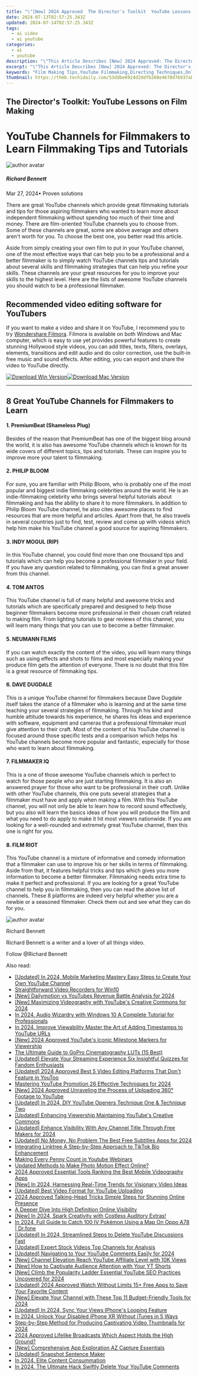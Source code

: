 ```yaml
---
title: "\"[New] 2024 Approved  The Director's Toolkit  YouTube Lessons on Film Making\""
date: 2024-07-13T02:57:25.343Z
updated: 2024-07-14T02:57:25.343Z
tags:
  - ai video
  - ai youtube
categories:
  - ai
  - youtube
description: "\"This Article Describes [New] 2024 Approved: The Director's Toolkit: YouTube Lessons on Film Making\""
excerpt: "\"This Article Describes [New] 2024 Approved: The Director's Toolkit: YouTube Lessons on Film Making\""
keywords: "Film Making Tips,YouTube Filmmaking,Directing Techniques,Online Video Production,Digital Film Education,Cinematic Lessons,Filmmaker's Guide"
thumbnail: https://thmb.techidaily.com/53ddbe6924d2ddfb268e4678d76937abc181d4038a95a53ae70246e54e37c443.jpg
---
```


## The Director's Toolkit: YouTube Lessons on Film Making

# YouTube Channels for Filmmakers to Learn Filmmaking Tips and Tutorials

![author avatar](https://images.wondershare.com/filmora/article-images/richard-bennett.jpg)

##### Richard Bennett

 Mar 27, 2024• Proven solutions

There are great YouTube channels which provide great filmmaking tutorials and tips for those aspiring filmmakers who wanted to learn more about independent filmmaking without spending too much of their time and money. There are film-oriented YouTube channels you to choose from. Some of these channels are great, some are above average and others aren't worth for you. To choose the best one, you better read this article.

Aside from simply creating your own film to put in your YouTube channel, one of the most effective ways that can help you to be a professional and a better filmmaker is to simply watch YouTube channels tips and tutorials about several skills and filmmaking strategies that can help you refine your skills. These channels are your great resources for you to improve your skills to the highest level. Here are the lists of awesome YouTube channels you should watch to be a professional filmmaker.

## Recommended video editing software for YouTubers

If you want to make a video and share it on YouTube, I recommend you to try [Wondershare Filmora](https://tools.techidaily.com/wondershare/filmora/download/). Filmora is available on both Windows and Mac computer, which is easy to use yet provides powerful features to create stunning Hollywood style videos, you can add titles, texts, filters, overlays, elements, transitions and edit audio and do color correction, use the built-in free music and sound effects. After editing, you can export and share the video to YouTube directly.

[![Download Win Version](https://images.wondershare.com/filmora/guide/download-btn-win.jpg)](https://tools.techidaily.com/wondershare/filmora/download/)[![Download Mac Version](https://images.wondershare.com/filmora/guide/download-btn-mac.jpg)](https://tools.techidaily.com/wondershare/filmora/download/)

---

## 8 Great YouTube Channels for Filmmakers to Learn

#### 1. PremiumBeat (Shameless Plug)

Besides of the reason that PremiumBeat has one of the biggest blog around the world, it is also has awesome YouTube channels which is known for its wide covers of different topics, tips and tutorials. These can inspire you to improve more your talent to filmmaking.

#### 2. PHILIP BLOOM

For sure, you are familiar with Philip Bloom, who is probably one of the most popular and biggest indie filmmaking celebrities around the world. He is an indie-filmmaking celebrity who brings several helpful tutorials about filmmaking and has the ability to share it to more filmmakers. In addition to Philip Bloom YouTube channel, he also cites awesome places to find resources that are more helpful and articles. Apart from that, he also travels in several countries just to find, test, review and come up with videos which help him make his YouTube channel a good source for aspiring filmmakers.

#### 3. INDY MOGUL (RIP)

In this YouTube channel, you could find more than one thousand tips and tutorials which can help you become a professional filmmaker in your field. If you have any question related to filmmaking, you can find a great answer from this channel.

#### 4. TOM ANTOS

This YouTube channel is full of many helpful and awesome tricks and tutorials which are specifically prepared and designed to help those beginner filmmakers become more professional in their chosen craft related to making film. From lighting tutorials to gear reviews of this channel, you will learn many things that you can use to become a better filmmaker.

#### 5. NEUMANN FILMS

If you can watch exactly the content of the video, you will learn many things such as using effects and shots to films and most especially making your produce film gets the attention of everyone. There is no doubt that this film is a great resource of filmmaking tips.

#### 6. DAVE DUGDALE

This is a unique YouTube channel for filmmakers because Dave Dugdale itself takes the stance of a filmmaker who is learning and at the same time teaching your several strategies of filmmaking. Through his kind and humble attitude towards his experience, he shares his ideas and experience with software, equipment and cameras that a professional filmmaker must give attention to their craft. Most of the content of his YouTube channel is focused around those specific tests and a comparison which helps his YouTube channels become more popular and fantastic, especially for those who want to learn about filmmaking.

#### 7. FILMMAKER IQ

This is a one of those awesome YouTube channels which is perfect to watch for those people who are just starting filmmaking. It is also an answered prayer for those who want to be professional in their craft. Unlike with other YouTube channels, this one puts several strategies that a filmmaker must have and apply when making a film. With this YouTube channel, you will not only be able to learn how to record sound effectively, but you also will learn the basics ideas of how you will produce the film and what you need to do apply to make it hit most viewers nationwide. If you are looking for a well-rounded and extremely great YouTube channel, then this one is right for you.

#### 8. FILM RIOT

This YouTube channel is a mixture of informative and comedy information that a filmmaker can use to improve his or her skills in terms of filmmaking. Aside from that, it features helpful tricks and tips which gives you more information to become a better filmmaker. Filmmaking needs extra time to make it perfect and professional. If you are looking for a great YouTube channel to help you in filmmaking, then you can read the above list of channels. These 8 platforms are indeed very helpful whether you are a newbie or a seasoned filmmaker. Check them out and see what they can do for you.

![author avatar](https://images.wondershare.com/filmora/article-images/richard-bennett.jpg)

Richard Bennett

Richard Bennett is a writer and a lover of all things video.

Follow @Richard Bennett


<ins class="adsbygoogle"
     style="display:block"
     data-ad-format="autorelaxed"
     data-ad-client="ca-pub-7571918770474297"
     data-ad-slot="1223367746"></ins>



<ins class="adsbygoogle"
     style="display:block"
     data-ad-client="ca-pub-7571918770474297"
     data-ad-slot="8358498916"
     data-ad-format="auto"
     data-full-width-responsive="true"></ins>



<span class="atpl-alsoreadstyle">Also read:</span>
<div><ul>
<li><a href="https://youtube-data.techidaily.com/ed-in-2024-mobile-marketing-mastery-easy-steps-to-create-your-own-youtube-channel/"><u>[Updated] In 2024, Mobile Marketing Mastery  Easy Steps to Create Your Own YouTube Channel</u></a></li>
<li><a href="https://screen-activity-recording.techidaily.com/straightforward-video-recorders-for-win10/"><u>Straightforward Video Recorders for Win10</u></a></li>
<li><a href="https://youtube-data.techidaily.com/ailymotion-vs-youtubes-revenue-battle-analysis-for-2024/"><u>[New] Dailymotion vs YouTubes  Revenue Battle Analysis for 2024</u></a></li>
<li><a href="https://youtube-lab.techidaily.com/aximizing-videography-with-youtubes-creative-commons-for-2024/"><u>[New] Maximizing Videography with YouTube's Creative Commons for 2024</u></a></li>
<li><a href="https://audio-editing.techidaily.com/in-2024-audio-wizardry-with-windows-10-a-complete-tutorial-for-professionals/"><u>In 2024, Audio Wizardry with Windows 10 A Complete Tutorial for Professionals</u></a></li>
<li><a href="https://youtube-data.techidaily.com/24-improve-viewability-master-the-art-of-adding-timestamps-to-youtube-urls/"><u>In 2024, Improve Viewability  Master the Art of Adding Timestamps to YouTube URLs</u></a></li>
<li><a href="https://youtube-data.techidaily.com/024-approved-youtubes-iconic-milestone-markers-for-viewership/"><u>[New] 2024 Approved  YouTube's Iconic Milestone Markers for Viewership</u></a></li>
<li><a href="https://extra-hints.techidaily.com/the-ultimate-guide-to-gopro-cinematography-luts-15-best/"><u>The Ultimate Guide to GoPro Cinematography LUTs (15 Best)</u></a></li>
<li><a href="https://youtube-data.techidaily.com/ed-elevate-your-streaming-experience-six-insightful-quizzes-for-fandom-enthusiasts/"><u>[Updated] Elevate Your Streaming Experience  Six Insightful Quizzes for Fandom Enthusiasts</u></a></li>
<li><a href="https://youtube-data.techidaily.com/ed-2024-approved-best-5-video-editing-platforms-that-dont-feature-in-youtoo/"><u>[Updated] 2024 Approved  Best 5 Video Editing Platforms That Don't Feature in YouToo</u></a></li>
<li><a href="https://youtube-stream.techidaily.com/mastering-youtube-promotion-26-effective-techniques-for-2024/"><u>Mastering YouTube Promotion  26 Effective Techniques for 2024</u></a></li>
<li><a href="https://youtube-data.techidaily.com/024-approved-unraveling-the-process-of-uploading-360-footage-to-youtube/"><u>[New] 2024 Approved  Unraveling the Process of Uploading 360° Footage to YouTube</u></a></li>
<li><a href="https://youtube-data.techidaily.com/ed-in-2024-diy-youtube-openers-technique-one-and-technique-two/"><u>[Updated] In 2024, DIY YouTube Openers  Technique One & Technique Two</u></a></li>
<li><a href="https://youtube-data.techidaily.com/ed-enhancing-viewership-maintaining-youtubes-creative-commons/"><u>[Updated] Enhancing Viewership  Maintaining YouTube's Creative Commons</u></a></li>
<li><a href="https://youtube-data.techidaily.com/ed-enhance-visibility-with-any-channel-title-through-free-makers-for-2024/"><u>[Updated] Enhance Visibility With Any Channel Title Through Free Makers for 2024</u></a></li>
<li><a href="https://youtube-data.techidaily.com/ed-no-money-no-problem-the-best-free-subtitles-apps-for-2024/"><u>[Updated] No Money, No Problem  The Best Free Subtitles Apps for 2024</u></a></li>
<li><a href="https://extra-hints.techidaily.com/integrating-linktree-a-step-by-step-approach-to-tiktok-bio-enhancement/"><u>Integrating Linktree  A Step-by-Step Approach to TikTok Bio Enhancement</u></a></li>
<li><a href="https://youtube-data.techidaily.com/g-every-penny-count-in-youtube-webinars/"><u>Making Every Penny Count in Youtube Webinars</u></a></li>
<li><a href="https://animation-videos.techidaily.com/updated-methods-to-make-photo-motion-effect-online/"><u>Updated Methods to Make Photo Motion Effect Online?</u></a></li>
<li><a href="https://youtube-data.techidaily.com/approved-essential-tools-ranking-the-best-mobile-videography-apps/"><u>2024 Approved  Essential Tools  Ranking the Best Mobile Videography Apps</u></a></li>
<li><a href="https://youtube-data.techidaily.com/n-2024-harnessing-real-time-trends-for-visionary-video-ideas/"><u>[New] In 2024, Harnessing Real-Time Trends for Visionary Video Ideas</u></a></li>
<li><a href="https://youtube-data.techidaily.com/ed-best-video-format-for-youtube-uploading/"><u>[Updated] Best Video Format for YouTube Uploading</u></a></li>
<li><a href="https://youtube-data.techidaily.com/approved-talking-head-tricks-simple-steps-for-stunning-online-presence/"><u>2024 Approved  Talking-Head Tricks  Simple Steps for Stunning Online Presence</u></a></li>
<li><a href="https://extra-information.techidaily.com/a-deeper-dive-into-high-definition-online-visibility/"><u>A Deeper Dive Into High Definition Online Visibility</u></a></li>
<li><a href="https://youtube-data.techidaily.com/n-2024-spark-creativity-with-costless-auditory-extras/"><u>[New] In 2024, Spark Creativity with Costless Auditory Extras!</u></a></li>
<li><a href="https://android-pokemon-go.techidaily.com/in-2024-full-guide-to-catch-100-iv-pokemon-using-a-map-on-oppo-a78-drfone-by-drfone-virtual-android/"><u>In 2024, Full Guide to Catch 100 IV Pokémon Using a Map On Oppo A78 | Dr.fone</u></a></li>
<li><a href="https://youtube-data.techidaily.com/ed-in-2024-streamlined-steps-to-delete-youtube-discussions-fast/"><u>[Updated] In 2024, Streamlined Steps to Delete YouTube Discussions Fast</u></a></li>
<li><a href="https://youtube-data.techidaily.com/ed-expert-stock-videos-top-channels-for-analysis/"><u>[Updated] Expert Stock Videos  Top Channels for Analysis</u></a></li>
<li><a href="https://youtube-data.techidaily.com/ed-navigating-to-your-youtube-comments-easily-for-2024/"><u>[Updated] Navigating to Your YouTube Comments Easily for 2024</u></a></li>
<li><a href="https://youtube-data.techidaily.com/hannel-elevation-reach-youtube-affiliate-level-with-10k-views/"><u>[New] Channel Elevation  Reach YouTube Affiliate Level with 10K Views</u></a></li>
<li><a href="https://youtube-help.techidaily.com/new-how-to-captivate-audience-attention-with-your-yt-shorts/"><u>[New] How to Captivate Audience Attention with Your YT Shorts</u></a></li>
<li><a href="https://youtube-data.techidaily.com/limb-the-popularity-ladder-essential-youtube-seo-practices-uncovered-for-2024/"><u>[New] Climb the Popularity Ladder  Essential YouTube SEO Practices Uncovered for 2024</u></a></li>
<li><a href="https://youtube-data.techidaily.com/ed-2024-approved-watch-without-limits-15plus-free-apps-to-save-your-favorite-content/"><u>[Updated] 2024 Approved  Watch Without Limits  15+ Free Apps to Save Your Favorite Content</u></a></li>
<li><a href="https://youtube-data.techidaily.com/levate-your-channel-with-these-top-11-budget-friendly-tools-for-2024/"><u>[New] Elevate Your Channel with These Top 11 Budget-Friendly Tools for 2024</u></a></li>
<li><a href="https://youtube-data.techidaily.com/ed-in-2024-sync-your-views-iphones-looping-feature/"><u>[Updated] In 2024, Sync Your Views  IPhone's Looping Feature</u></a></li>
<li><a href="https://ios-unlock.techidaily.com/in-2024-unlock-your-disabled-iphone-xr-without-itunes-in-5-ways-by-drfone-ios/"><u>In 2024, Unlock Your Disabled iPhone XR Without iTunes in 5 Ways</u></a></li>
<li><a href="https://youtube-data.techidaily.com/by-step-method-for-producing-captivating-video-thumbnails-for-2024/"><u>Step-by-Step Method for Producing Captivating Video Thumbnails for 2024</u></a></li>
<li><a href="https://article-tips.techidaily.com/2024-approved-lifelike-broadcasts-which-aspect-holds-the-high-ground/"><u>2024 Approved  Lifelike Broadcasts  Which Aspect Holds the High Ground?</u></a></li>
<li><a href="https://screen-recording.techidaily.com/new-comprehensive-app-exploration-az-capture-essentials/"><u>[New] Comprehensive App Exploration  AZ Capture Essentials</u></a></li>
<li><a href="https://youtube-data.techidaily.com/ed-snapshot-sentence-maker/"><u>[Updated] Snapshot Sentence Maker</u></a></li>
<li><a href="https://youtube-data.techidaily.com/24-elite-content-consummation/"><u>In 2024, Elite Content Consummation</u></a></li>
<li><a href="https://youtube-data.techidaily.com/24-the-ultimate-hack-swiftly-delete-your-youtube-comments/"><u>In 2024, The Ultimate Hack  Swiftly Delete Your YouTube Comments</u></a></li>
</ul></div>
